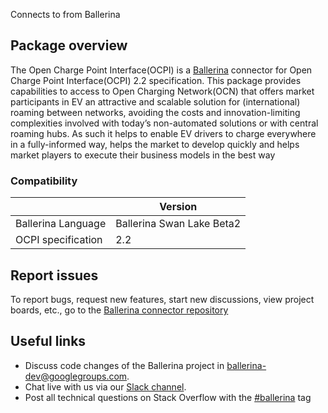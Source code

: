 Connects to  from Ballerina
## Package overview
The Open Charge Point Interface(OCPI) is a [Ballerina](https://ballerina.io/) connector for Open Charge Point Interface(OCPI) 2.2 specification.
This package provides capabilities to access to Open Charging Network(OCN) that offers market participants in EV an attractive and scalable solution for (international) roaming between networks, avoiding the costs and innovation-limiting complexities involved with today’s non-automated solutions or with central roaming hubs. As such it helps to enable EV drivers to charge everywhere in a fully-informed way, helps the market to develop quickly and helps market players to execute their business models in the best way

### Compatibility
|                           | Version                   |
|---------------------------|---------------------------|
| Ballerina Language        | Ballerina Swan Lake Beta2 |
| OCPI specification        | 2.2                       |

## Report issues
To report bugs, request new features, start new discussions, view project boards, etc., go to the [Ballerina connector repository](https://github.com/ballerina-platform/ballerinax-openapi-connectors)
## Useful links
- Discuss code changes of the Ballerina project in [ballerina-dev@googlegroups.com](mailto:ballerina-dev@googlegroups.com).
- Chat live with us via our [Slack channel](https://ballerina.io/community/slack/).
- Post all technical questions on Stack Overflow with the [#ballerina](https://stackoverflow.com/questions/tagged/ballerina) tag